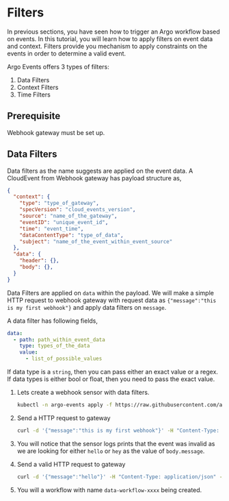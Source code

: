 # Filters

In previous sections, you have seen how to trigger an Argo workflow based on events. In this tutorial,
you will learn how to apply filters on event data and context. Filters provide you mechanism to
apply constraints on the events in order to determine a valid event. 

Argo Events offers 3 types of filters:

1. Data Filters
2. Context Filters
3. Time Filters

## Prerequisite
Webhook gateway must be set up.

## Data Filters
Data filters as the name suggests are applied on the event data. A CloudEvent from Webhook gateway has
payload structure as,

  ```json
  {
    "context": {
      "type": "type_of_gateway",
      "specVersion": "cloud_events_version",
      "source": "name_of_the_gateway",
      "eventID": "unique_event_id",
      "time": "event_time",
      "dataContentType": "type_of_data",
      "subject": "name_of_the_event_within_event_source"
    },
    "data": {
      "header": {},
      "body": {},
    }
  }
  ``` 

Data Filters are applied on `data` within the payload. We will make a simple HTTP request
to webhook gateway with request data as `{"message":"this is my first webhook"}` and apply
data filters on `message`.

A data filter has following fields,

```yaml
data:
  - path: path_within_event_data
    type: types_of_the_data
    value:
      - list_of_possible_values      
``` 

If data type is a `string`, then you can pass either an exact value or a regex.
If data types is either bool or float, then you need to pass the exact value.

1. Lets create a webhook sensor with data filters.

   ```bash
   kubectl -n argo-events apply -f https://raw.githubusercontent.com/argoproj/argo-events/master/examples/tutorials/07-filters/sensor-data-filters.yaml
   ```

2. Send a HTTP request to gateway

   ```bash
   curl -d '{"message":"this is my first webhook"}' -H "Content-Type: application/json" -X POST http://localhost:12000/example
   ```

3. You will notice that the sensor logs prints that the event was invalid as we are looking for
   either `hello` or `hey` as the value of `body.message`.
 
4.  Send a valid HTTP request to gateway
    
    ```bash
    curl -d '{"message":"hello"}' -H "Content-Type: application/json" -X POST http://localhost:12000/example
    ```

5. You will a workflow with name `data-workflow-xxxx` being created.

 